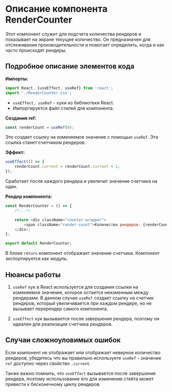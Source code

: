 # Описание компонента RenderCounter

Этот компонент служит для подсчета количества рендеров и показывает на экране текущее количество.
Он предназначен для отслеживания производительности и помогает определить, когда и как часто происходят рендеры.

## Подробное описание элементов кода

**Импорты:**

```javascript
import React, {useEffect, useRef} from 'react';
import './RenderCounter.css';
```

- `useEffect, useRef` - хуки из библиотеки React.
- Импортируется файл стилей для компонента.

**Создание ref:**

```javascript
const renderCount = useRef(0);
```

Это создает ссылку на изменяемое значение с помощью `useRef`. Эта ссылка станет счетчиком рендеров.


**Эффект:**

```javascript
useEffect(() => {
    renderCount.current = renderCount.current + 1;
});
```
Сработает после каждого рендера и увеличит значение счетчика на один.

**Рендер компонента:**

```javascript
const RenderCounter = () => {
    /*...*/

    return <div className="counter-wrapper">
        <span className="render-count">Количество рендеров: {renderCount.current}</span>
    </div>;
};

export default RenderCounter;
```

В блоке `return` компонент отображает значение счетчика. Компонент экспортируется как модуль.

## Нюансы работы

1. `useRef` хук в React используется для создания ссылки на изменяемое значение, которое остается неизменным между рендерами. В данном случае `useRef` создает ссылку на счетчик рендеров, который увеличивается при каждом рендере, но не вызывает перерендер самого компонента.

2. `useEffect` хук вызывается после завершения рендера, поэтому он идеален для реализации счетчика рендеров.

## Случаи сложноуловимых ошибок

Если компонент не отображает или отображает неверное количество рендеров, убедитесь что вы правильно используете `useRef` - значение `ref` доступно через свойство `.current`.

Также важно помнить, что `useEffect` вызывается после завершения рендера, поэтому использование его для изменения стейта может привести к бесконечному циклу рендеров.